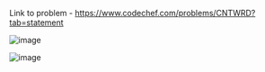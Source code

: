 Link to problem - https://www.codechef.com/problems/CNTWRD?tab=statement

![image](https://user-images.githubusercontent.com/57552973/218320323-d4fee7e8-40de-4afb-9968-4a623467e227.png)



![image](https://user-images.githubusercontent.com/57552973/218320339-f29483b8-0e3a-4c2d-b36d-2e1e415b2411.png)
